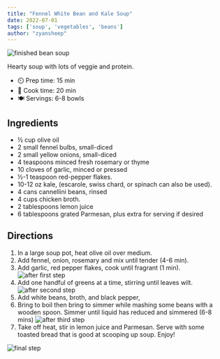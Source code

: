 ```yaml
---
title: "Fennel White Bean and Kale Soup"
date: 2022-07-01
tags: ['soup', 'vegetables', 'beans']
author: "zyansheep"
---
```


![finished bean soup](/pix/fennel-bean-kale-soup-4.webp "Finished Soup")

Hearty soup with lots of veggie and protein.

- ⏲️ Prep time: 15 min
- 🍳 Cook time: 20 min
- 🍽️ Servings: 6-8 bowls

## Ingredients

- ½ cup olive oil
- 2 small fennel bulbs, small-diced
- 2 small yellow onions, small-diced
- 4 teaspoons minced fresh rosemary or thyme
- 10 cloves of garlic, minced or pressed
- ½-1 teaspoon red-pepper flakes.
- 10-12 oz kale, (escarole, swiss chard, or spinach can also be used).
- 4 cans cannellini beans, rinsed
- 4 cups chicken broth.
- 2 tablespoons lemon juice
- 6 tablespoons grated Parmesan, plus extra for serving if desired

## Directions

1. In a large soup pot, heat olive oil over medium.
2. Add fennel, onion, rosemary and mix until tender (4-6 min).
3. Add garlic, red pepper flakes, cook until fragrant (1 min).
   ![after first step](/pix/fennel-bean-kale-soup-1.webp)
4. Add one handful of greens at a time, stirring until leaves wilt.
   ![after second step](/pix/fennel-bean-kale-soup-2.webp)
5. Add white beans, broth, and black pepper,
6. Bring to boil then bring to simmer while mashing some beans with a wooden spoon. Simmer until liquid has
   reduced and simmered (6-8 mins)
   ![after third step](/pix/fennel-bean-kale-soup-3.webp)
7. Take off heat, stir in lemon juice and Parmesan. Serve with some toasted bread that is good at scooping up soup.
   Enjoy!

![final step](/pix/fennel-bean-kale-soup-4.webp)
